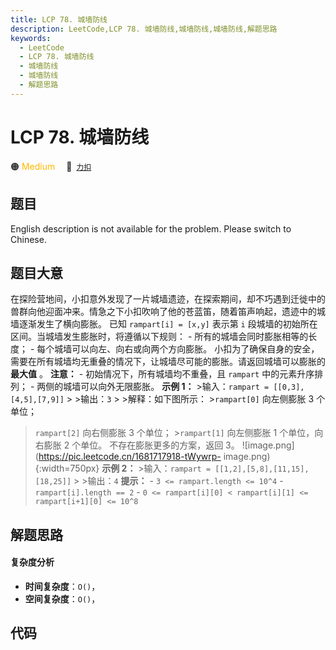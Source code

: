 ```yaml
---
title: LCP 78. 城墙防线
description: LeetCode,LCP 78. 城墙防线,城墙防线,城墙防线,解题思路
keywords:
  - LeetCode
  - LCP 78. 城墙防线
  - 城墙防线
  - 城墙防线
  - 解题思路
---
```


# LCP 78. 城墙防线

🟠 <font color=#ffb800>Medium</font>&emsp; 🔗&ensp;[`力扣`](https://leetcode.cn/problems/Nsibyl)

## 题目

English description is not available for the problem. Please switch to
Chinese.


## 题目大意

在探险营地间，小扣意外发现了一片城墙遗迹，在探索期间，却不巧遇到迁徙中的兽群向他迎面冲来。情急之下小扣吹响了他的苍蓝笛，随着笛声响起，遗迹中的城墙逐渐发生了横向膨胀。
已知 `rampart[i] = [x,y]` 表示第 `i` 段城墙的初始所在区间。当城墙发生膨胀时，将遵循以下规则： \-
所有的城墙会同时膨胀相等的长度； \- 每个城墙可以向左、向右或向两个方向膨胀。
小扣为了确保自身的安全，需要在所有城墙均无重叠的情况下，让城墙尽可能的膨胀。请返回城墙可以膨胀的 **最大值** 。 **注意：** \-
初始情况下，所有城墙均不重叠，且 `rampart` 中的元素升序排列； \- 两侧的城墙可以向外无限膨胀。 **示例 1：** >输入：`rampart
= [[0,3],[4,5],[7,9]]` > >输出：`3` > >解释：如下图所示： >`rampart[0]` 向左侧膨胀 3 个单位；
>`rampart[2]` 向右侧膨胀 3 个单位； >`rampart[1]` 向左侧膨胀 1 个单位，向右膨胀 2 个单位。
>不存在膨胀更多的方案，返回 3。 ![image.png](https://pic.leetcode.cn/1681717918-tWywrp-
image.png){:width=750px} **示例 2：** >输入：`rampart =
[[1,2],[5,8],[11,15],[18,25]]` > >输出：`4` **提示：** \- `3 <= rampart.length <=
10^4` \- `rampart[i].length == 2` \- `0 <= rampart[i][0] < rampart[i][1] <=
rampart[i+1][0] <= 10^8`


## 解题思路

#### 复杂度分析

- **时间复杂度**：`O()`，
- **空间复杂度**：`O()`，

## 代码

```javascript

```